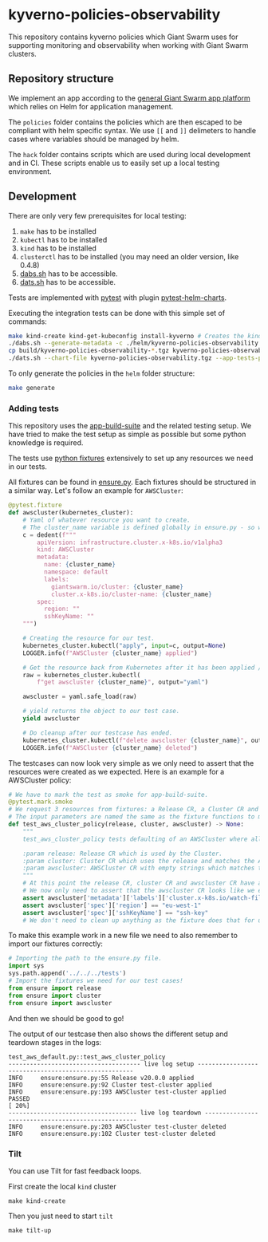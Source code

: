 # kyverno-policies-observability

This repository contains kyverno policies which Giant Swarm uses for supporting monitoring and observability when working with Giant Swarm clusters.

## Repository structure

We implement an app according to the [general Giant Swarm app platform](https://docs.giantswarm.io/app-platform/) which relies on Helm for application management.

The `policies` folder contains the policies which are then escaped to be compliant with helm specific syntax.
We use `[[` and  `]]` delimeters to handle cases where variables should be managed by helm.

The `hack` folder contains scripts which are used during local development and in CI.
These scripts enable us to easily set up a local testing environment.

## Development

There are only very few prerequisites for local testing:
1. `make` has to be installed
1. `kubectl` has to be installed
1. `kind` has to be installed
1. `clusterctl` has to be installed (you may need an older version, like 0.4.8)
1. [dabs.sh](https://raw.githubusercontent.com/giantswarm/app-build-suite/v1.0.4/dabs.sh) has to be accessible.
1. [dats.sh](https://raw.githubusercontent.com/giantswarm/app-test-suite/v0.1.4/dats.sh) has to be accessible.

Tests are implemented with [pytest](https://docs.pytest.org) with plugin [pytest-helm-charts](https://github.com/giantswarm/pytest-helm-charts).

Executing the integration tests can be done with this simple set of commands:
```bash
make kind-create kind-get-kubeconfig install-kyverno # Creates the kind cluster and installs all dependencies.
./dabs.sh --generate-metadata -c ./helm/kyverno-policies-observability # Builds helm chart archive to be tested.
cp build/kyverno-policies-observability-*.tgz kyverno-policies-observability.tgz
./dats.sh --chart-file kyverno-policies-observability.tgz --app-tests-pytest-tests-dir helm/kyverno-policies-observability/tests/ats # Executes the tests
```

To only generate the policies in the `helm` folder structure:
```bash
make generate
```

### Adding tests

This repository uses the [app-build-suite](https://github.com/giantswarm/app-build-suite/) and the related testing setup.
We have tried to make the test setup as simple as possible but some python knowledge is required.

The tests use [python fixtures](https://docs.pytest.org/en/6.2.x/fixture.html) extensively to set up any resources we need in our tests.

All fixtures can be found in [ensure.py](https://github.com/giantswarm/kyverno-policies-observability/blob/main/helm/tests/ensure.py).
Each fixtures should be structured in a similar way. Let's follow an example for `AWSCluster`:
```python
@pytest.fixture
def awscluster(kubernetes_cluster):
    # Yaml of whatever resource you want to create.
    # The cluster_name variable is defined globally in ensure.py - so we always reuse the same names.
    c = dedent(f"""
        apiVersion: infrastructure.cluster.x-k8s.io/v1alpha3
        kind: AWSCluster
        metadata:
          name: {cluster_name}
          namespace: default
          labels:
            giantswarm.io/cluster: {cluster_name}
            cluster.x-k8s.io/cluster-name: {cluster_name}
        spec:
          region: ""
          sshKeyName: ""
    """)

    # Creating the resource for our test.
    kubernetes_cluster.kubectl("apply", input=c, output=None)
    LOGGER.info(f"AWSCluster {cluster_name} applied")

    # Get the resource back from Kubernetes after it has been applied / defaulted.
    raw = kubernetes_cluster.kubectl(
        f"get awscluster {cluster_name}", output="yaml")

    awscluster = yaml.safe_load(raw)

    # yield returns the object to our test case.
    yield awscluster

    # Do cleanup after our testcase has ended.
    kubernetes_cluster.kubectl(f"delete awscluster {cluster_name}", output=None)
    LOGGER.info(f"AWSCluster {cluster_name} deleted")
```

The testcases can now look very simple as we only need to assert that the resources were created as we expected.
Here is an example for a AWSCluster policy:
```python
# We have to mark the test as smoke for app-build-suite.
@pytest.mark.smoke
# We request 3 resources from fixtures: a Release CR, a Cluster CR and an AWSCluster CR.
# The input parameters are named the same as the fixture functions to make it work.
def test_aws_cluster_policy(release, cluster, awscluster) -> None:
    """
    test_aws_cluster_policy tests defaulting of an AWSCluster where all required values are empty strings.

    :param release: Release CR which is used by the Cluster.
    :param cluster: Cluster CR which uses the release and matches the AWSCluster.
    :param awscluster: AWSCluster CR with empty strings which matches the Cluster CR.
    """
    # At this point the release CR, cluster CR and awscluster CR have all been created in our KIND setup.
    # We now only need to assert that the awscluster CR looks like we expect it to!
    assert awscluster['metadata']['labels']['cluster.x-k8s.io/watch-filter'] == ensure.watch_label
    assert awscluster['spec']['region'] == "eu-west-1"
    assert awscluster['spec']['sshKeyName'] == "ssh-key"
    # We don't need to clean up anything as the fixture does that for us already!
```
To make this example work in a new file we need to also remember to import our fixtures correctly:
```python
# Importing the path to the ensure.py file.
import sys
sys.path.append('../../../tests')
# Import the fixtures we need for our test cases!
from ensure import release
from ensure import cluster
from ensure import awscluster
```
And then we should be good to go!

The output of our testcase then also shows the different setup and teardown stages in the logs:
```
test_aws_default.py::test_aws_cluster_policy
------------------------------------- live log setup ----------------------------------------------------
INFO     ensure:ensure.py:55 Release v20.0.0 applied
INFO     ensure:ensure.py:92 Cluster test-cluster applied
INFO     ensure:ensure.py:193 AWSCluster test-cluster applied
PASSED                                                                                              [ 20%]
------------------------------------ live log teardown ---------------------------------------------------
INFO     ensure:ensure.py:203 AWSCluster test-cluster deleted
INFO     ensure:ensure.py:102 Cluster test-cluster deleted
```

### Tilt
You can use Tilt for fast feedback loops.

First create the local `kind` cluster
```shell
make kind-create
```

Then you just need to start `tilt`
```shell
make tilt-up
```
